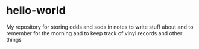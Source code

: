 # hello-world
My repository for storing odds and sods in
notes to write stuff about and to remember for the morning
and to keep track of vinyl records and other things
